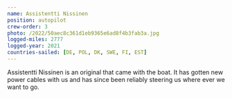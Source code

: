 ```yaml
---
name: Assistentti Nissinen
position: autopilot
crew-order: 3
photo: /2022/50aec8c361d1eb9365e6ad8f4b3fab3a.jpg
logged-miles: 2777
logged-year: 2021
countries-sailed: [DE, POL, DK, SWE, FI, EST]
---
```

Assistentti Nissinen is an original that came with the boat. It has gotten new power cables with us and has since been reliably steering us where ever we want to go.